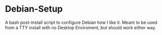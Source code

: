 # Debian-Setup
A bash post-install script to configure Debian how I like it. Meant to be used from a TTY install with no Desktop Enviroment, but should work either way.
